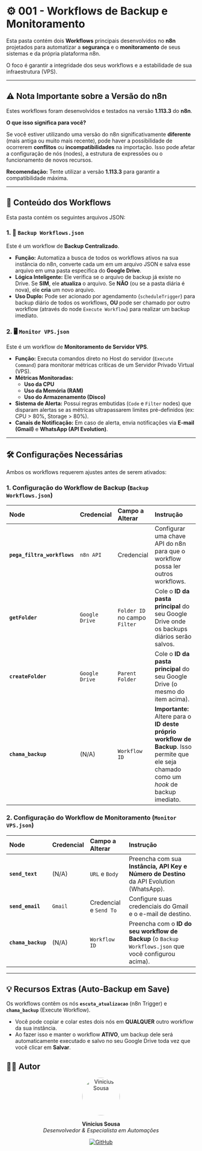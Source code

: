 # ⚙️ 001 - Workflows de Backup e Monitoramento

Esta pasta contém dois **Workflows** principais desenvolvidos no **n8n** projetados para automatizar a **segurança** e o **monitoramento** de seus sistemas e da própria plataforma n8n.

O foco é garantir a integridade dos seus workflows e a estabilidade de sua infraestrutura (VPS).

---

## ⚠️ Nota Importante sobre a Versão do n8n

Estes workflows foram desenvolvidos e testados na versão **1.113.3** do **n8n**.

**O que isso significa para você?**

Se você estiver utilizando uma versão do n8n significativamente **diferente** (mais antiga ou muito mais recente), pode haver a possibilidade de ocorrerem **conflitos** ou **incompatibilidades** na importação. Isso pode afetar a configuração de nós (nodes), a estrutura de expressões ou o funcionamento de novos recursos.

**Recomendação:** Tente utilizar a versão **1.113.3** para garantir a compatibilidade máxima.

---

## 🎯 Conteúdo dos Workflows

Esta pasta contém os seguintes arquivos JSON:

### 1. 💾 `Backup Workflows.json`

Este é um workflow de **Backup Centralizado**.

* **Função:** Automatiza a busca de todos os workflows ativos na sua instância do n8n, converte cada um em um arquivo JSON e salva esse arquivo em uma pasta específica do **Google Drive**.
* **Lógica Inteligente:** Ele verifica se o arquivo de backup já existe no Drive. Se **SIM**, ele **atualiza** o arquivo. Se **NÃO** (ou se a pasta diária é nova), ele **cria** um novo arquivo.
* **Uso Duplo:** Pode ser acionado por agendamento (`scheduleTrigger`) para backup diário de todos os workflows, **OU** pode ser chamado por outro workflow (através do node `Execute Workflow`) para realizar um backup imediato.

### 2. 🖥️ `Monitor VPS.json`

Este é um workflow de **Monitoramento de Servidor VPS**.

* **Função:** Executa comandos direto no Host do servidor (`Execute Command`) para monitorar métricas críticas de um Servidor Privado Virtual (VPS).
* **Métricas Monitoradas:**
    * **Uso da CPU**
    * **Uso da Memória (RAM)**
    * **Uso do Armazenamento (Disco)**
* **Sistema de Alerta:** Possui regras embutidas (`Code` e `Filter` nodes) que disparam alertas se as métricas ultrapassarem limites pré-definidos (ex: CPU > 80%, Storage > 80%).
* **Canais de Notificação:** Em caso de alerta, envia notificações via **E-mail (Gmail)** e **WhatsApp (API Evolution)**.

---

## 🛠️ Configurações Necessárias

Ambos os workflows requerem ajustes antes de serem ativados:

### 1. Configuração do Workflow de Backup (`Backup Workflows.json`)

| Node | Credencial | Campo a Alterar | Instrução |
| :--- | :--- | :--- | :--- |
| **`pega_filtra_workflows`** | `n8n API` | Credencial | Configurar uma chave API do n8n para que o workflow possa ler outros workflows. |
| **`getFolder`** | `Google Drive` | `Folder ID` no campo `Filter` | Cole o **ID da pasta principal** do seu Google Drive onde os backups diários serão salvos. |
| **`createFolder`** | `Google Drive` | `Parent Folder` | Cole o **ID da pasta principal** do seu Google Drive (o mesmo do item acima). |
| **`chama_backup`** | (N/A) | `Workflow ID` | **Importante:** Altere para o **ID deste próprio workflow de Backup**. Isso permite que ele seja chamado como um *hook* de backup imediato. |

### 2. Configuração do Workflow de Monitoramento (`Monitor VPS.json`)

| Node | Credencial | Campo a Alterar | Instrução |
| :--- | :--- | :--- | :--- |
| **`send_text`** | (N/A) | `URL` e `Body` | Preencha com sua **Instância, API Key e Número de Destino** da API Evolution (WhatsApp). |
| **`send_email`** | `Gmail` | Credencial e `Send To` | Configure suas credenciais do Gmail e o e-mail de destino. |
| **`chama_backup`** | (N/A) | `Workflow ID` | Preencha com o **ID do seu workflow de Backup** (o `Backup Workflows.json` que você configurou acima). |

---

## 💡 Recursos Extras (Auto-Backup em Save)

Os workflows contêm os nós **`escuta_atualizacao`** (n8n Trigger) e **`chama_backup`** (Execute Workflow).

* Você pode copiar e colar estes dois nós em **QUALQUER** outro workflow da sua instância.
* Ao fazer isso e manter o workflow **ATIVO**, um backup dele será automaticamente executado e salvo no seu Google Drive toda vez que você clicar em **Salvar**.

## 👨‍💻 Autor

<div align="center">
  <img src="https://avatars.githubusercontent.com/u/190038668?v=4" width="100" height="100" alt="Vinicius Sousa" style="border-radius: 50%;">
  
  **Vinicius Sousa**  
  *Desenvolvedor & Especialista em Automações*
  
  [![GitHub](https://img.shields.io/badge/GitHub-vinidevai-black?style=flat-square&logo=github)](https://github.com/vinidevai)